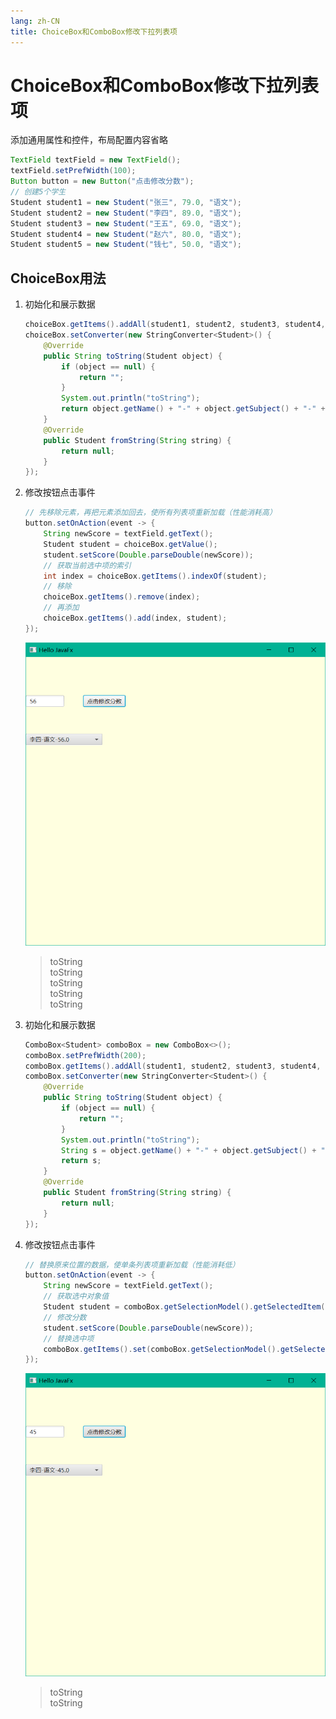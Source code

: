 ```yaml
---
lang: zh-CN
title: ChoiceBox和ComboBox修改下拉列表项
---
```



# ChoiceBox和ComboBox修改下拉列表项

添加通用属性和控件，布局配置内容省略

   ```java
   TextField textField = new TextField();  
   textField.setPrefWidth(100);  
   Button button = new Button("点击修改分数");  
   // 创建5个学生  
   Student student1 = new Student("张三", 79.0, "语文");  
   Student student2 = new Student("李四", 89.0, "语文");  
   Student student3 = new Student("王五", 69.0, "语文");  
   Student student4 = new Student("赵六", 80.0, "语文");  
   Student student5 = new Student("钱七", 50.0, "语文");
   ```

## ChoiceBox用法

1. 初始化和展示数据
  
   ```java
   choiceBox.getItems().addAll(student1, student2, student3, student4, student5);  
   choiceBox.setConverter(new StringConverter<Student>() {  
       @Override  
       public String toString(Student object) {  
           if (object == null) {  
               return "";  
           }  
           System.out.println("toString");  
           return object.getName() + "-" + object.getSubject() + "-" + object.getScore();  
       }  
       @Override  
       public Student fromString(String string) {  
           return null;  
       }  
   });
   ```

2. 修改按钮点击事件
  
   ```java
   // 先移除元素，再把元素添加回去，使所有列表项重新加载（性能消耗高）
   button.setOnAction(event -> {  
       String newScore = textField.getText();  
       Student student = choiceBox.getValue();  
       student.setScore(Double.parseDouble(newScore));  
       // 获取当前选中项的索引  
       int index = choiceBox.getItems().indexOf(student);  
       // 移除  
       choiceBox.getItems().remove(index);  
       // 再添加  
       choiceBox.getItems().add(index, student);  
   });
   ```
   
   ![](../assets/Pasted%20image%2020220519191824.png)
   
   > toString  
   > toString  
   > toString  
   > toString  
   > toString
   
3. 初始化和展示数据
  
   ```java
   ComboBox<Student> comboBox = new ComboBox<>();  
   comboBox.setPrefWidth(200);  
   comboBox.getItems().addAll(student1, student2, student3, student4, student5);  
   comboBox.setConverter(new StringConverter<Student>() {  
       @Override  
       public String toString(Student object) {  
           if (object == null) {  
               return "";  
           }  
           System.out.println("toString");  
           String s = object.getName() + "-" + object.getSubject() + "-" + object.getScore();  
           return s;  
       }  
       @Override  
       public Student fromString(String string) {  
           return null;  
       }  
   });
   ```

4. 修改按钮点击事件
  
   ```java
   // 替换原来位置的数据，使单条列表项重新加载（性能消耗低）
   button.setOnAction(event -> {  
       String newScore = textField.getText();  
       // 获取选中对象值  
       Student student = comboBox.getSelectionModel().getSelectedItem();  
       // 修改分数  
       student.setScore(Double.parseDouble(newScore));  
       // 替换选中项  
       comboBox.getItems().set(comboBox.getSelectionModel().getSelectedIndex(), student);  
   });
   ```

   ![](../assets/Pasted%20image%2020220519192103.png)
   
   > toString  
   > toString